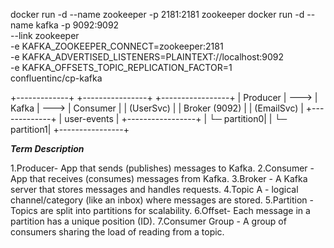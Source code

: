 docker run -d --name zookeeper -p 2181:2181 zookeeper
docker run -d --name kafka -p 9092:9092 \
  --link zookeeper \
  -e KAFKA_ZOOKEEPER_CONNECT=zookeeper:2181 \
  -e KAFKA_ADVERTISED_LISTENERS=PLAINTEXT://localhost:9092 \
  -e KAFKA_OFFSETS_TOPIC_REPLICATION_FACTOR=1 \
  confluentinc/cp-kafka


+-------------+      +----------------+      +-----------------+
|  Producer   | ---> |    Kafka       | ---> |    Consumer     |
|  (UserSvc)  |      |  Broker (9092) |      |  (EmailSvc)     |
+-------------+      |   user-events  |      +-----------------+
                     |   └─ partition0|
                     |   └─ partition1|
                     +----------------+



***Term	Description***

1.Producer-	App that sends (publishes) messages to Kafka.
2.Consumer - App that receives (consumes) messages from Kafka.
3.Broker	- A Kafka server that stores messages and handles requests.
4.Topic	A - logical channel/category (like an inbox) where messages are stored.
5.Partition -	Topics are split into partitions for scalability.
6.Offset-	Each message in a partition has a unique position (ID).
7.Consumer Group -	A group of consumers sharing the load of reading from a topic.